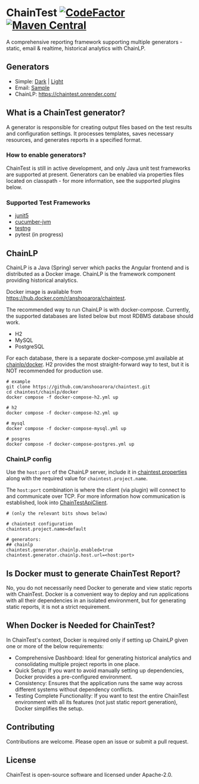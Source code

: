 # ChainTest [![CodeFactor](https://www.codefactor.io/repository/github/anshooarora/chaintest/badge)](https://www.codefactor.io/repository/github/anshooarora/chaintest) [![Maven Central](https://img.shields.io/maven-central/v/com.aventstack/chaintest-core.svg?maxAge=300)](http://search.maven.org/#search|ga|1|g:"com.aventstack")

A comprehensive reporting framework supporting multiple generators - static, email & realtime, historical analytics with ChainLP. 

## Generators

* Simple: [Dark](https://chaintestblob.blob.core.windows.net/chaintest/dark/Index.html) | [Light](https://chaintestblob.blob.core.windows.net/chaintest/light/Index.html)
* Email: [Sample](https://chaintestblob.blob.core.windows.net/chaintest/email/Email.html)
* ChainLP: https://chaintest.onrender.com/ 

## What is a ChainTest generator?

A generator is responsible for creating output files based on the test results and configuration settings. It processes templates, saves necessary resources, and generates reports in a specified format.

### How to enable generators?

ChainTest is still in active development, and only Java unit test frameworks are supported at present. Generators can be enabled via properties files located on classpath - for more information, see the supported plugins below.

### Supported Test Frameworks

* [junit5](https://github.com/anshooarora/chaintest/tree/main/plugins/chaintest-junit5)
* [cucumber-jvm](https://github.com/anshooarora/chaintest/tree/main/plugins/chaintest-cucumber-jvm)
* [testng](https://github.com/anshooarora/chaintest/tree/main/plugins/chaintest-testng)
* pytest (in progress)

## ChainLP

ChainLP is a Java (Spring) server which packs the Angular frontend and is distributed as a Docker image. ChainLP is the framework component providing historical analytics.

Docker image is available from https://hub.docker.com/r/anshooarora/chaintest.

The recommended way to run ChainLP is with docker-compose. Currently, the supported databases are listed below but most RDBMS database should work.

* H2
* MySQL
* PostgreSQL

For each database, there is a separate docker-compose.yml available at [chainlp/docker](https://github.com/anshooarora/chaintest/tree/main/chainlp/docker). H2 provides the most straight-forward way to test, but it is NOT recommended for production use.

```
# example
git clone https://github.com/anshooarora/chaintest.git
cd chaintest/chainlp/docker
docker compose -f docker-compose-h2.yml up
```

```
# h2
docker compose -f docker-compose-h2.yml up

# mysql
docker compose -f docker-compose-mysql.yml up

# posgres
docker compose -f docker-compose-postgres.yml up
```

### ChainLP config

Use the `host:port` of the ChainLP server, include it in [chaintest.properties](https://github.com/anshooarora/chaintest/blob/main/Config.md) along with the required value for `chaintest.project.name`. 

The `host:port` combination is where the client (via plugin) will connect to and communicate over TCP. For more information how communication is established, look into [ChainTestApiClient](https://github.com/anshooarora/chaintest/blob/main/core/chaintest-core-java/src/main/java/com/aventstack/chaintest/http/ChainTestApiClient.java).

```
# (only the relevant bits shows below)

# chaintest configuration
chaintest.project.name=default

# generators:
## chainlp
chaintest.generator.chainlp.enabled=true
chaintest.generator.chainlp.host.url=<host:port>
```

## Is Docker must to generate ChainTest Report?
No, you do not necessarily need Docker to generate and view static reports with ChainTest. Docker is a convenient way to deploy and run applications with all their dependencies in an isolated environment, but for generating static reports, it is not a strict requirement.

## When Docker is Needed for ChainTest?
In ChainTest's context, Docker is required only if setting up ChainLP given one or more of the below requirements:

* Comprehensive Dashboard: Ideal for generating historical analytics and consolidating multiple project reports in one place.
* Quick Setup: If you want to avoid manually setting up dependencies, Docker provides a pre-configured environment.
* Consistency: Ensures that the application runs the same way across different systems without dependency conflicts.
* Testing Complete Functionality: If you want to test the entire ChainTest environment with all its features (not just static report generation), Docker simplifies the setup.

## Contributing

Contributions are welcome. Please open an issue or submit a pull request.

## License

ChainTest is open-source software and licensed under Apache-2.0.
